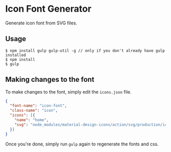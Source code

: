# Icon Font Generator

Generate icon font from SVG files.

## Usage

```
$ npm install gulp gulp-util -g // only if you don't already have gulp installed
$ npm install
$ gulp
```

## Making changes to the font

To make changes to the font, simply edit the `icons.json` file.

```json
{
  "font-name": "icon-font",
  "class-name": "icon",
  "icons": [{
    "name": "home",
    "svg": "node_modules/material-design-icons/action/svg/production/ic_home_24px.svg"
  }]
}
```

Once you're done, simply run `gulp` again to regenerate the fonts and css.

